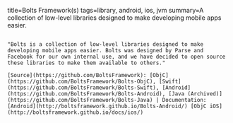 title=Bolts Framework(s)
tags=library, android, ios, jvm
summary=A collection of low-level libraries designed to make developing mobile apps easier.
~~~~~~

"Bolts is a collection of low-level libraries designed to make developing mobile apps easier. Bolts was designed by Parse and Facebook for our own internal use, and we have decided to open source these libraries to make them available to others."

[Source](https://github.com/BoltsFramework): [ObjC](https://github.com/BoltsFramework/Bolts-ObjC), [Swift](https://github.com/BoltsFramework/Bolts-Swift), [Android](https://github.com/BoltsFramework/Bolts-Android), [Java (Archived)](https://github.com/BoltsFramework/Bolts-Java) | Documentation: [Android](http://boltsframework.github.io/Bolts-Android/) [ObjC iOS](http://boltsframework.github.io/docs/ios/)